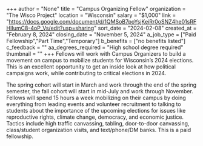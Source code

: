 +++
author = "None"
title = "Campus Organizing Fellow"
organization = "The Wisco Project"
location = "Wisconsin"
salary = "$1,000"
link = "https://docs.google.com/document/d/1QMSoB7poYsjKeiRr0oSNZ4he01sRFHIIumC8-4oP_Vs/edit?usp=sharing"
sort_date = "2024-02-08"
created_at = "February 8, 2024"
closing_date = "November 5, 2024"
a_job_type = ["Paid Fellowship","Part Time","Temporary"]
b_benefits = ["no benefits listed"]
c_feedback = ""
aa_degrees_required = "High school degree required"
thumbnail = ""
+++
Fellows will work with Campus Organizers to build a movement on campus to mobilize students for Wisconsin’s 2024 elections. This is an excellent opportunity to get an inside look at how political campaigns work, while contributing to critical elections in 2024. 

The spring cohort will start in March and work through the end of the spring semester, the fall cohort will start in mid-July and work through November. Fellows will spend 15 hours a week mobilizing on their campus by doing everything from leading events and volunteer recruitment to talking to students about the importance of the upcoming elections for issues like reproductive rights, climate change, democracy, and economic justice. Tactics include high traffic canvassing, tabling, door-to-door canvassing, class/student organization visits, and text/phone/DM banks. This is a paid fellowship.